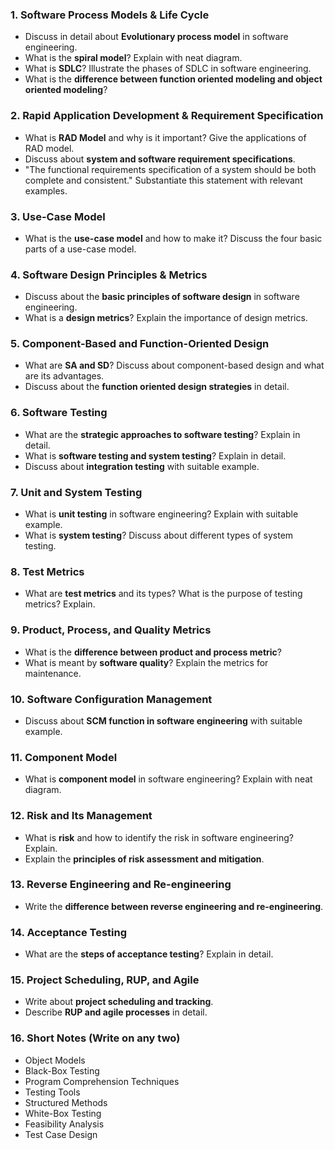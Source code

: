 ### 1. Software Process Models & Life Cycle

- Discuss in detail about **Evolutionary process model** in software engineering.
- What is the **spiral model**? Explain with neat diagram.
- What is **SDLC**? Illustrate the phases of SDLC in software engineering.
- What is the **difference between function oriented modeling and object oriented modeling**?

### 2. Rapid Application Development & Requirement Specification

- What is **RAD Model** and why is it important? Give the applications of RAD model.
- Discuss about **system and software requirement specifications**.
- "The functional requirements specification of a system should be both complete and consistent." Substantiate this statement with relevant examples.

### 3. Use-Case Model

- What is the **use-case model** and how to make it? Discuss the four basic parts of a use-case model.

### 4. Software Design Principles & Metrics

- Discuss about the **basic principles of software design** in software engineering.
- What is a **design metrics**? Explain the importance of design metrics.

### 5. Component-Based and Function-Oriented Design

- What are **SA and SD**? Discuss about component-based design and what are its advantages.
- Discuss about the **function oriented design strategies** in detail.

### 6. Software Testing

- What are the **strategic approaches to software testing**? Explain in detail.
- What is **software testing and system testing**? Explain in detail.
- Discuss about **integration testing** with suitable example.

### 7. Unit and System Testing

- What is **unit testing** in software engineering? Explain with suitable example.
- What is **system testing**? Discuss about different types of system testing.

### 8. Test Metrics

- What are **test metrics** and its types? What is the purpose of testing metrics? Explain.

### 9. Product, Process, and Quality Metrics

- What is the **difference between product and process metric**?
- What is meant by **software quality**? Explain the metrics for maintenance.

### 10. Software Configuration Management

- Discuss about **SCM function in software engineering** with suitable example.

### 11. Component Model

- What is **component model** in software engineering? Explain with neat diagram.

### 12. Risk and Its Management

- What is **risk** and how to identify the risk in software engineering? Explain.
- Explain the **principles of risk assessment and mitigation**.

### 13. Reverse Engineering and Re-engineering

- Write the **difference between reverse engineering and re-engineering**.

### 14. Acceptance Testing

- What are the **steps of acceptance testing**? Explain in detail.

### 15. Project Scheduling, RUP, and Agile

- Write about **project scheduling and tracking**.
- Describe **RUP and agile processes** in detail.

### 16. Short Notes (Write on any two)

- Object Models
- Black-Box Testing
- Program Comprehension Techniques
- Testing Tools
- Structured Methods
- White-Box Testing
- Feasibility Analysis
- Test Case Design
